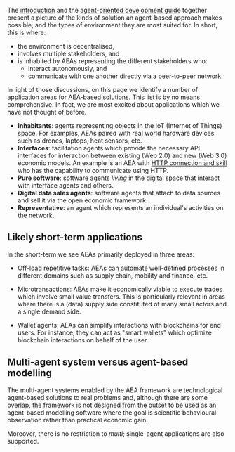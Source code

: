 The <a href="../index">introduction</a> and the <a href="../agent-oriented-development">agent-oriented development guide</a> together present a picture of the kinds of solution an agent-based approach makes possible, and the types of environment they are most suited for. In short, this is where:

  * the environment is decentralised,
  * involves multiple stakeholders, and
  * is inhabited by AEAs representing the different stakeholders who:
    * interact autonomously, and
    * communicate with one another directly via a peer-to-peer network. 

In light of those discussions, on this page we identify a number of application areas for AEA-based solutions. This list is by no means comprehensive. In fact, we are most excited about applications which we have not thought of before.

* **Inhabitants**: agents representing objects in the IoT (Internet of Things) space. For examples, AEAs paired with real world hardware devices such as drones, laptops, heat sensors, etc.
* **Interfaces**: facilitation agents which provide the necessary API interfaces for interaction between existing (Web 2.0) and new (Web 3.0) economic models. An example is an AEA with <a href="../http-connection-and-skill"> HTTP connection and skill </a> who has the capability to communicate using HTTP.
* **Pure software**: software agents _living_ in the digital space that interact with interface agents and others.
* **Digital data sales agents**: software agents that attach to data sources and sell it via the open economic framework. 
* **Representative**: an agent which represents an individual's activities on the network. 

## Likely short-term applications

In the short-term we see AEAs primarily deployed in three areas:

* Off-load repetitive tasks: AEAs can automate well-defined processes in different domains such as supply chain, mobility and finance, etc.

* Microtransactions: AEAs make it economically viable to execute trades which involve small value transfers. This is particularly relevant in areas where there is a (data) supply side constituted of many small actors and a single demand side.

* Wallet agents: AEAs can simplify interactions with blockchains for end users. For instance, they can act as "smart wallets" which optimize blockchain interactions on behalf of the user.


## Multi-agent system versus agent-based modelling

The multi-agent systems enabled by the AEA framework are technological agent-based solutions to real problems and, although there are some overlap, the framework is not designed from the outset to be used as an agent-based modelling software where the goal is scientific behavioural observation rather than practical economic gain.

Moreover, there is no restriction to *multi*; single-agent applications are also supported.

<br />
